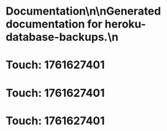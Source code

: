# Documentation\n\nGenerated documentation for heroku-database-backups.\n

# Touch: 1761627401

# Touch: 1761627401

# Touch: 1761627401
